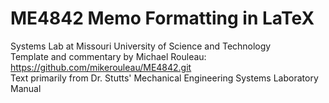 # ME4842 Memo Formatting in LaTeX
Systems Lab at Missouri University of Science and Technology\
Template and commentary by Michael Rouleau: https://github.com/mikerouleau/ME4842.git \
Text primarily from Dr. Stutts' Mechanical Engineering Systems Laboratory Manual
